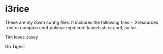 # i3rice
These are my i3wm config files. It includes the following files - 
.Xresources .xinitrc compton.conf polybar mpd.conf launch.sh rc.conf, so far.

Tim loves Josey

Go Tiges!
